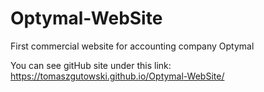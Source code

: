 # Optymal-WebSite

First commercial website for accounting company Optymal

You can see gitHub site under this link: https://tomaszgutowski.github.io/Optymal-WebSite/
